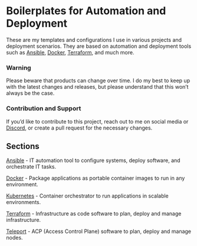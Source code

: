 # Boilerplates for Automation and Deployment
These are my templates and configurations I use in various projects and deployment scenarios. They are based on automation and deployment tools such as [Ansible](https://github.com/robert-kvam/boilerplates/tree/main/ansible), [Docker](https://github.com/robert-kvam/boilerplates/tree/main/docker-compose), [Terraform](https://github.com/robert-kvam/boilerplates/tree/main/terraform), and much more.

### Warning
Please beware that products can change over time. I do my best to keep up with the latest changes and releases, but please understand that this won’t always be the case.

### Contribution and Support
If you’d like to contribute to this project, reach out to me on social media or [Discord](http://d.vrl.sh), or create a pull request for the necessary changes. 

## Sections
[Ansible](https://github.com/robert-kvam/boilerplates/tree/main/ansible) - IT automation tool to configure systems, deploy software, and orchestrate IT tasks.

[Docker](https://github.com/robert-kvam/boilerplates/tree/main/docker-compose) - Package applications as portable container images to run in any environment.

[Kubernetes](https://github.com/robert-kvam/boilerplates/tree/main/kubernetes) - Container orchestrator to run applications in scalable environments.

[Terraform](https://github.com/robert-kvam/boilerplates/tree/main/terraform) - Infrastructure as code software to plan, deploy and manage infrastructure.

[Teleport](https://github.com/robert-kvam/boilerplates/tree/main/teleport) - ACP (Access Control Plane) software to plan, deploy and manage nodes.

